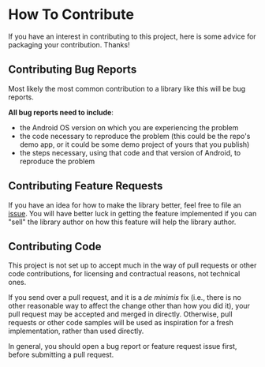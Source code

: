 # How To Contribute

If you have an interest in contributing to this project, here is some advice for packaging your contribution. Thanks!
 
## Contributing Bug Reports

Most likely the most common contribution to a library like this will be bug reports.

**All bug reports need to include**:

- the Android OS version on which you are experiencing the problem
- the code necessary to reproduce the problem (this could be the repo's demo app, or it could be some demo project of yours that you publish)
- the steps necessary, using that code and that version of Android, to reproduce the problem

## Contributing Feature Requests

If you have an idea for how to make the library better, feel free to file an [issue](https://github.com/commonsguy/cwac-cam2/issues).
You will have better luck in getting the feature implemented if you can "sell" the library author
on how this feature will help the library author.

## Contributing Code

This project is not set up to accept much in the way of pull requests or other code contributions, for
licensing and contractual reasons, not technical ones.

If you send over a pull request, and it is a *de minimis* fix (i.e., there is no other reasonable way to
affect the change other than how you did it), your pull request may be accepted and merged in directly.
Otherwise, pull requests or other code samples will be used as inspiration for a fresh implementation,
rather than used directly.

In general, you should open a bug report or feature request issue
first, before submitting a pull request.
